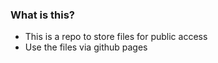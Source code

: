 ### What is this?
- This is a repo to store files for public access
- Use the files via github pages